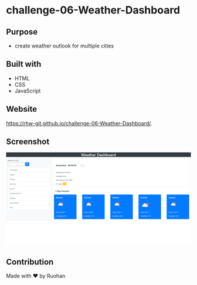 # challenge-06-Weather-Dashboard

## Purpose
- create weather outlook for multiple cities

## Built with
- HTML
- CSS
- JavaScript

## Website
 https://rhw-git.github.io/challenge-06-Weather-Dashboard/.

## Screenshot
![](assets/picture/screenshot.PNG)

## Contribution
Made with ❤️ by Ruohan
